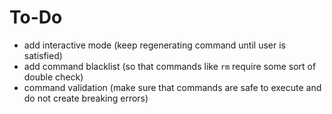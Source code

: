 # To-Do 

- add interactive mode (keep regenerating command until user is satisfied)
- add command blacklist (so that commands like `rm` require some sort of double check)
- command validation (make sure that commands are safe to execute and do not create breaking errors) 
